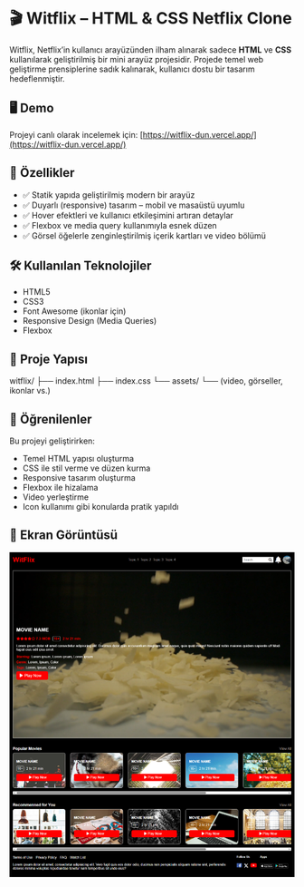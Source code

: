 # 🎬 Witflix – HTML & CSS Netflix Clone

Witflix, Netflix’in kullanıcı arayüzünden ilham alınarak sadece **HTML** ve **CSS** kullanılarak geliştirilmiş bir mini arayüz projesidir. Projede temel web geliştirme prensiplerine sadık kalınarak, kullanıcı dostu bir tasarım hedeflenmiştir.

## 🖥️ Demo

Projeyi canlı olarak incelemek için: [https://witflix-dun.vercel.app/](https://witflix-dun.vercel.app/)

## 🚀 Özellikler

- ✅ Statik yapıda geliştirilmiş modern bir arayüz
- ✅ Duyarlı (responsive) tasarım – mobil ve masaüstü uyumlu
- ✅ Hover efektleri ve kullanıcı etkileşimini artıran detaylar
- ✅ Flexbox ve media query kullanımıyla esnek düzen
- ✅ Görsel öğelerle zenginleştirilmiş içerik kartları ve video bölümü

## 🛠️ Kullanılan Teknolojiler

- HTML5
- CSS3
- Font Awesome (ikonlar için)
- Responsive Design (Media Queries)
- Flexbox

## 📂 Proje Yapısı

witflix/
├── index.html
├── index.css
└── assets/
└── (video, görseller, ikonlar vs.)

## 🧠 Öğrenilenler

Bu projeyi geliştirirken:

- Temel HTML yapısı oluşturma
- CSS ile stil verme ve düzen kurma
- Responsive tasarım oluşturma
- Flexbox ile hizalama
- Video yerleştirme
- Icon kullanımı gibi konularda pratik yapıldı

## 📸 Ekran Görüntüsü

![Witflix Screenshot](./assets/images/screenshot.png)
